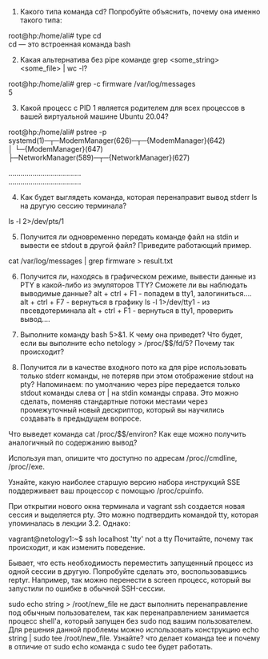 1) Какого типа команда cd? Попробуйте объяснить, почему она именно такого типа:

root@hp:/home/ali# type cd          
cd — это встроенная команда bash


2) Какая альтернатива без pipe команде grep <some_string> <some_file> | wc -l?

root@hp:/home/ali# grep -c firmware /var/log/messages     
5


3) Какой процесс с PID 1 является родителем для всех процессов в вашей виртуальной машине Ubuntu 20.04?

root@hp:/home/ali# pstree -p    
systemd(1)─┬─ModemManager(626)─┬─{ModemManager}(642)        
           │                   └─{ModemManager}(647)       
           ├─NetworkManager(589)─┬─{NetworkManager}(627)

....................................     
....................................


4) Как будет выглядеть команда, которая перенаправит вывод stderr ls на другую сессию терминала?

ls -l 2>/dev/pts/1 


5) Получится ли одновременно передать команде файл на stdin и вывести ее stdout в другой файл? Приведите работающий пример.

cat /var/log/messages | grep firmware > result.txt


6) Получится ли, находясь в графическом режиме, вывести данные из PTY в какой-либо из эмуляторов TTY? Сможете ли вы наблюдать выводимые данные?
alt + ctrl + F1 - попадем в tty1, залогиниться....
alt + ctrl + F7 - вернуться в графику
ls -l 1>/dev/tty1  - из пвсевдотерминала
alt + ctrl + F1 - вернуться в tty1, проверить вывод....


7) Выполните команду bash 5>&1. К чему она приведет?  Что будет, если вы выполните echo netology > /proc/$$/fd/5? Почему так происходит?

8) Получится ли в качестве входного пото ка для pipe использовать только stderr команды, не потеряв при этом отображение stdout на pty?
Напоминаем: по умолчанию через pipe передается только stdout команды слева от | на stdin команды справа. Это можно сделать, поменяв стандартные потоки местами через промежуточный новый дескриптор, который вы научились создавать в предыдущем вопросе.

Что выведет команда cat /proc/$$/environ? Как еще можно получить аналогичный по содержанию вывод?


Используя man, опишите что доступно по адресам /proc/<PID>/cmdline, /proc/<PID>/exe.

Узнайте, какую наиболее старшую версию набора инструкций SSE поддерживает ваш процессор с помощью /proc/cpuinfo.

При открытии нового окна терминала и vagrant ssh создается новая сессия и выделяется pty.
Это можно подтвердить командой tty, которая упоминалась в лекции 3.2.
Однако:

vagrant@netology1:~$ ssh localhost 'tty'
not a tty
Почитайте, почему так происходит, и как изменить поведение.

Бывает, что есть необходимость переместить запущенный процесс из одной сессии в другую. Попробуйте сделать это, воспользовавшись reptyr. Например, так можно перенести в screen процесс, который вы запустили по ошибке в обычной SSH-сессии.

sudo echo string > /root/new_file не даст выполнить перенаправление под обычным пользователем, так как перенаправлением занимается процесс shell'а, который запущен без sudo под вашим пользователем. Для решения данной проблемы можно использовать конструкцию echo string | sudo tee /root/new_file. Узнайте? что делает команда tee и почему в отличие от sudo echo команда с sudo tee будет работать.
